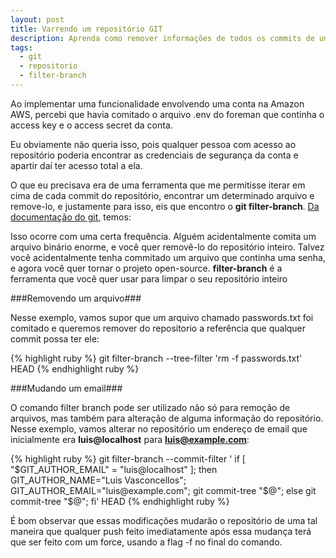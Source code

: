 ```yaml
---
layout: post
title: Varrendo um repositório GIT
description: Aprenda como remover informações de todos os commits de um repositório GIT de uma só vez
tags:
  - git
  - repositorio
  - filter-branch
---
```


Ao implementar uma funcionalidade envolvendo uma conta na Amazon AWS, percebi que havia comitado o arquivo .env do foreman que continha o access key e o access secret da conta. 

Eu obviamente não queria isso, pois qualquer pessoa com acesso ao repositório poderia encontrar as credenciais de segurança da conta e apartir daí ter acesso total a ela.

O que eu precisava era de uma ferramenta que me permitisse iterar em cima de cada commit do repositório, encontrar um determinado arquivo e remove-lo, e justamente para isso, eis que encontro o  **git filter-branch**.  [Da documentação do git](http://git-scm.com/book/ch6-4.html), temos:

Isso ocorre com uma certa frequência. Alguém acidentalmente comita um arquivo binário enorme, e você quer removê-lo do repositório inteiro. Talvez você acidentalmente tenha commitado um arquivo que continha uma senha, e agora você quer tornar o projeto open-source. **filter-branch** é a ferramenta que você quer usar para limpar o seu repositório inteiro

###Removendo um arquivo###

Nesse exemplo, vamos supor que um arquivo chamado passwords.txt foi comitado e queremos remover do repositorio a referência que qualquer commit possa ter ele:

{% highlight ruby %}
git filter-branch --tree-filter 'rm -f passwords.txt' HEAD
{% endhighlight ruby %}

###Mudando um email###

O comando filter branch pode ser utilizado não só para remoção de arquivos, mas também para alteração de alguma informação do repositório. Nesse exemplo, vamos alterar no repositório um endereço de email que inicialmente era **luis@localhost** para **luis@example.com**:

{% highlight ruby %}
git filter-branch --commit-filter '
    if [ "$GIT_AUTHOR_EMAIL" = "luis@localhost" ];
    then
            GIT_AUTHOR_NAME="Luis Vasconcellos";
            GIT_AUTHOR_EMAIL="luis@example.com";
            git commit-tree "$@";
    else
            git commit-tree "$@";
    fi' HEAD
{% endhighlight ruby %}

É bom observar que essas modificações mudarão o repositório de uma tal maneira que qualquer push feito imediatamente após essa mudança terá que ser feito com um force, usando a flag -f no final do comando.
